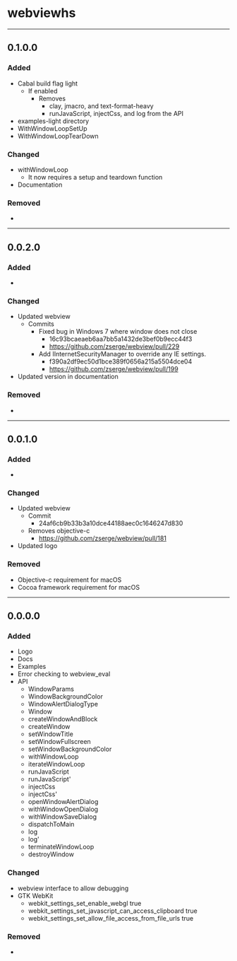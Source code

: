 # webviewhs

---

## 0.1.0.0

### Added

- Cabal build flag light
  - If enabled
    - Removes
      - clay, jmacro, and text-format-heavy
      - runJavaScript, injectCss, and log from the API
- examples-light directory
- WithWindowLoopSetUp
- WithWindowLoopTearDown

### Changed

- withWindowLoop
  - It now requires a setup and teardown function
- Documentation

### Removed

-

---

## 0.0.2.0

### Added

-

### Changed

- Updated webview
  - Commits
    - Fixed bug in Windows 7 where window does not close
      - 16c93bcaeaeb6aa7bb5a1432de3bef0b9ecc44f3
      - https://github.com/zserge/webview/pull/229
    - Add IInternetSecurityManager to override any IE settings.
      - f390a2df9ec50d1bce389f0656a215a5504dce04
      - https://github.com/zserge/webview/pull/199
- Updated version in documentation

### Removed

-

---

## 0.0.1.0

### Added

-

### Changed

- Updated webview
  - Commit
    - 24af6cb9b33b3a10dce44188aec0c1646247d830
  - Removes objective-c
    - https://github.com/zserge/webview/pull/181
- Updated logo

### Removed

- Objective-c requirement for macOS
- Cocoa framework requirement for macOS

---

## 0.0.0.0

### Added

- Logo
- Docs
- Examples
- Error checking to webview_eval
- API
    - WindowParams
    - WindowBackgroundColor
    - WindowAlertDialogType
    - Window
    - createWindowAndBlock
    - createWindow
    - setWindowTitle
    - setWindowFullscreen
    - setWindowBackgroundColor
    - withWindowLoop
    - iterateWindowLoop
    - runJavaScript
    - runJavaScript'
    - injectCss
    - injectCss'
    - openWindowAlertDialog
    - withWindowOpenDialog
    - withWindowSaveDialog
    - dispatchToMain
    - log
    - log'
    - terminateWindowLoop
    - destroyWindow

### Changed

- webview interface to allow debugging
- GTK WebKit
    - webkit_settings_set_enable_webgl true
    - webkit_settings_set_javascript_can_access_clipboard true
    - webkit_settings_set_allow_file_access_from_file_urls true

### Removed

-
